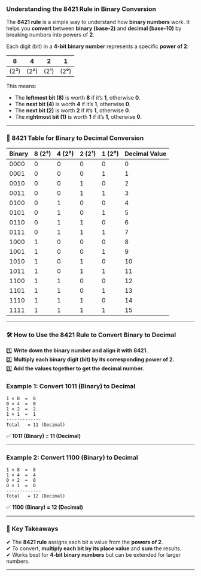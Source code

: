 ### **Understanding the 8421 Rule in Binary Conversion**  

The **8421 rule** is a simple way to understand how **binary numbers** work. It helps you **convert** between **binary (base-2)** and **decimal (base-10)** by breaking numbers into powers of **2**.  

Each digit (bit) in a **4-bit binary number** represents a specific **power of 2**:  

| **8**  | **4**  | **2**  | **1**  |  
|--------|--------|--------|--------|  
| \(2³\) | \(2²\) | \(2¹\) | \(2⁰\) |  

This means:
- The **leftmost bit (8)** is worth **8** if it’s **1**, otherwise **0**.
- The **next bit (4)** is worth **4** if it’s **1**, otherwise **0**.
- The **next bit (2)** is worth **2** if it’s **1**, otherwise **0**.
- The **rightmost bit (1)** is worth **1** if it’s **1**, otherwise **0**.

---

### **📝 8421 Table for Binary to Decimal Conversion**  

| **Binary** | **8 (2³)** | **4 (2²)** | **2 (2¹)** | **1 (2⁰)** | **Decimal Value** |
|------------|------------|------------|------------|------------|----------------|
| 0000       | 0          | 0          | 0          | 0          | 0              |
| 0001       | 0          | 0          | 0          | 1          | 1              |
| 0010       | 0          | 0          | 1          | 0          | 2              |
| 0011       | 0          | 0          | 1          | 1          | 3              |
| 0100       | 0          | 1          | 0          | 0          | 4              |
| 0101       | 0          | 1          | 0          | 1          | 5              |
| 0110       | 0          | 1          | 1          | 0          | 6              |
| 0111       | 0          | 1          | 1          | 1          | 7              |
| 1000       | 1          | 0          | 0          | 0          | 8              |
| 1001       | 1          | 0          | 0          | 1          | 9              |
| 1010       | 1          | 0          | 1          | 0          | 10             |
| 1011       | 1          | 0          | 1          | 1          | 11             |
| 1100       | 1          | 1          | 0          | 0          | 12             |
| 1101       | 1          | 1          | 0          | 1          | 13             |
| 1110       | 1          | 1          | 1          | 0          | 14             |
| 1111       | 1          | 1          | 1          | 1          | 15             |

---

### **🛠 How to Use the 8421 Rule to Convert Binary to Decimal**
1️⃣ **Write down the binary number and align it with 8421.**  
2️⃣ **Multiply each binary digit (bit) by its corresponding power of 2.**  
3️⃣ **Add the values together to get the decimal number.**  

### **Example 1: Convert 1011 (Binary) to Decimal**
```
1 × 8  =  8
0 × 4  =  0
1 × 2  =  2
1 × 1  =  1
-------------
Total   = 11 (Decimal)
```
✅ **1011 (Binary) = 11 (Decimal)**  

---

### **Example 2: Convert 1100 (Binary) to Decimal**
```
1 × 8  =  8
1 × 4  =  4
0 × 2  =  0
0 × 1  =  0
-------------
Total   = 12 (Decimal)
```
✅ **1100 (Binary) = 12 (Decimal)**  

---

### **🎯 Key Takeaways**
✔ The **8421 rule** assigns each bit a value from the **powers of 2**.  
✔ To convert, **multiply each bit by its place value** and **sum** the results.  
✔ Works best for **4-bit binary numbers** but can be extended for larger numbers.  

***
